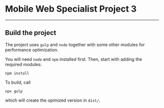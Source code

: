 # Mobile Web Specialist Project 3
---

## Build the project

The project uses `gulp` and `node` together with some other modules for performance optimization.

You will need `node` and `npm` installed first.
Then, start with adding the required modules:
```
npm install
```

To build, call
```
npx gulp
```
which will create the opimized version in `dist/`.

